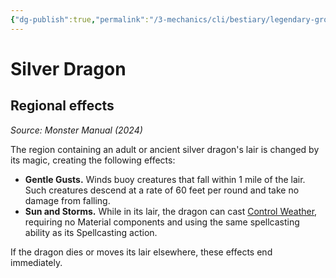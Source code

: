 ```yaml
---
{"dg-publish":true,"permalink":"/3-mechanics/cli/bestiary/legendary-group/silver-dragon-xmm/","tags":["ttrpg-cli/compendium/src/5e/xmm","ttrpg-cli/monster/legendary-group"],"noteIcon":""}
---
```


# Silver Dragon

## Regional effects
_Source: Monster Manual (2024)_

The region containing an adult or ancient silver dragon's lair is changed by its magic, creating the following effects:

- **Gentle Gusts.** Winds buoy creatures that fall within 1 mile of the lair. Such creatures descend at a rate of 60 feet per round and take no damage from falling.  
- **Sun and Storms.** While in its lair, the dragon can cast [Control Weather](3-Mechanics/CLI/spells/control-weather-xphb.md), requiring no Material components and using the same spellcasting ability as its Spellcasting action.  

If the dragon dies or moves its lair elsewhere, these effects end immediately.